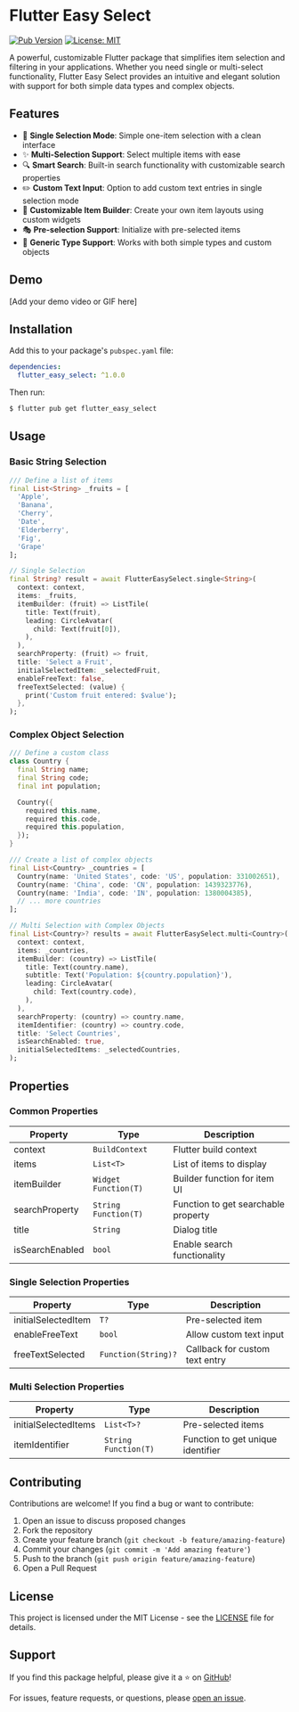 # Flutter Easy Select

[![Pub Version](https://img.shields.io/pub/v/flutter_easy_select)](https://pub.dev/packages/flutter_easy_select)
[![License: MIT](https://img.shields.io/badge/License-MIT-yellow.svg)](https://opensource.org/licenses/MIT)

A powerful, customizable Flutter package that simplifies item selection and filtering in your applications. Whether you need single or multi-select functionality, Flutter Easy Select provides an intuitive and elegant solution with support for both simple data types and complex objects.

## Features

- 🎯 **Single Selection Mode**: Simple one-item selection with a clean interface
- ✨ **Multi-Selection Support**: Select multiple items with ease
- 🔍 **Smart Search**: Built-in search functionality with customizable search properties
- ✏️ **Custom Text Input**: Option to add custom text entries in single selection mode
- 🎨 **Customizable Item Builder**: Create your own item layouts using custom widgets
- 🎭 **Pre-selection Support**: Initialize with pre-selected items
- 🔄 **Generic Type Support**: Works with both simple types and custom objects

## Demo

[Add your demo video or GIF here]

## Installation

Add this to your package's `pubspec.yaml` file:

```yaml
dependencies:
  flutter_easy_select: ^1.0.0
```

Then run:

```bash
$ flutter pub get flutter_easy_select
```

## Usage

### Basic String Selection

```dart
/// Define a list of items
final List<String> _fruits = [
  'Apple',
  'Banana',
  'Cherry',
  'Date',
  'Elderberry',
  'Fig',
  'Grape'
];

// Single Selection
final String? result = await FlutterEasySelect.single<String>(
  context: context,
  items: _fruits,
  itemBuilder: (fruit) => ListTile(
    title: Text(fruit),
    leading: CircleAvatar(
      child: Text(fruit[0]),
    ),
  ),
  searchProperty: (fruit) => fruit,
  title: 'Select a Fruit',
  initialSelectedItem: _selectedFruit,
  enableFreeText: false,
  freeTextSelected: (value) {
    print('Custom fruit entered: $value');
  },
);
```

### Complex Object Selection

```dart
/// Define a custom class
class Country {
  final String name;
  final String code;
  final int population;

  Country({
    required this.name,
    required this.code,
    required this.population,
  });
}

/// Create a list of complex objects
final List<Country> _countries = [
  Country(name: 'United States', code: 'US', population: 331002651),
  Country(name: 'China', code: 'CN', population: 1439323776),
  Country(name: 'India', code: 'IN', population: 1380004385),
  // ... more countries
];

// Multi Selection with Complex Objects
final List<Country>? results = await FlutterEasySelect.multi<Country>(
  context: context,
  items: _countries,
  itemBuilder: (country) => ListTile(
    title: Text(country.name),
    subtitle: Text('Population: ${country.population}'),
    leading: CircleAvatar(
      child: Text(country.code),
    ),
  ),
  searchProperty: (country) => country.name,
  itemIdentifier: (country) => country.code,
  title: 'Select Countries',
  isSearchEnabled: true,
  initialSelectedItems: _selectedCountries,
);
```

## Properties

### Common Properties

| Property | Type | Description |
|----------|------|-------------|
| context | `BuildContext` | Flutter build context |
| items | `List<T>` | List of items to display |
| itemBuilder | `Widget Function(T)` | Builder function for item UI |
| searchProperty | `String Function(T)` | Function to get searchable property |
| title | `String` | Dialog title |
| isSearchEnabled | `bool` | Enable search functionality |

### Single Selection Properties

| Property | Type | Description |
|----------|------|-------------|
| initialSelectedItem | `T?` | Pre-selected item |
| enableFreeText | `bool` | Allow custom text input |
| freeTextSelected | `Function(String)?` | Callback for custom text entry |

### Multi Selection Properties

| Property | Type | Description |
|----------|------|-------------|
| initialSelectedItems | `List<T>?` | Pre-selected items |
| itemIdentifier | `String Function(T)` | Function to get unique identifier |

## Contributing

Contributions are welcome! If you find a bug or want to contribute:

1. Open an issue to discuss proposed changes
2. Fork the repository
3. Create your feature branch (`git checkout -b feature/amazing-feature`)
4. Commit your changes (`git commit -m 'Add amazing feature'`)
5. Push to the branch (`git push origin feature/amazing-feature`)
6. Open a Pull Request

## License

This project is licensed under the MIT License - see the [LICENSE](LICENSE) file for details.

## Support

If you find this package helpful, please give it a ⭐️ on [GitHub](https://github.com/jc-27901/flutter_easy_select)!

For issues, feature requests, or questions, please [open an issue](https://github.com/jc-27901/flutter_easy_select/issues).